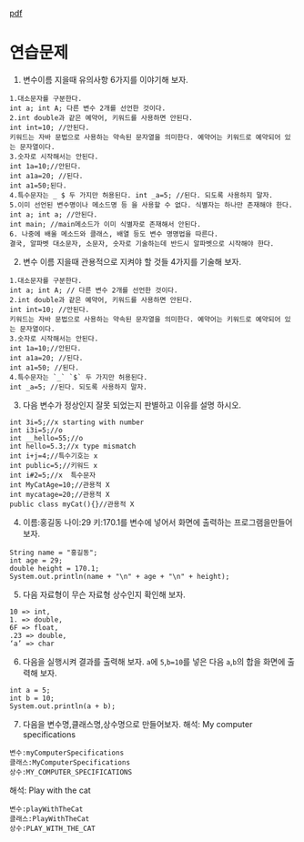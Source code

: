 [pdf](./pdf/JAVA240812simple148.pdf)
# 연습문제

1. 변수이름 지을때 유의사항 6가지를 이야기해 보자.
```
1.대소문자를 구분한다.
int a; int A; 다른 변수 2개를 선언한 것이다.
2.int double과 같은 예약어, 키워드를 사용하면 안된다.
int int=10; //안된다.
키워드는 자바 문법으로 사용하는 약속된 문자열을 의미한다. 예약어는 키워드로 예약되어 있는 문자열이다.
3.숫자로 시작해서는 안된다.
int 1a=10;//안된다. 
int a1a=20; //된다. 
int a1=50;된다.
4.특수문자는 _ $ 두 가지만 허용된다. int _a=5; //된다. 되도록 사용하지 말자.
5.이미 선언된 변수명이나 메소드명 등 을 사용할 수 없다. 식별자는 하나만 존재해야 한다.
int a; int a; //안된다.
int main; //main메소드가 이미 식별자로 존재해서 안된다.
6. 나중에 배울 메소드와 클래스, 배열 등도 변수 명명법을 따른다.
결국, 알파벳 대소문자, 소문자, 숫자로 기술하는데 반드시 알파벳으로 시작해야 한다.
```
2. 변수 이름 지을때 관용적으로 지켜야 할 것들 4가지를 기술해 보자.
```
1.대소문자를 구분한다.
int a; int A; // 다른 변수 2개를 선언한 것이다.
2.int double과 같은 예약어, 키워드를 사용하면 안된다.
int int=10; //안된다.
키워드는 자바 문법으로 사용하는 약속된 문자열을 의미한다. 예약어는 키워드로 예약되어 있는 문자열이다.
3.숫자로 시작해서는 안된다.
int 1a=10;//안된다. 
int a1a=20; //된다. 
int a1=50; //된다.
4.특수문자는 `_` `$` 두 가지만 허용된다. 
int _a=5; //된다. 되도록 사용하지 말자.
```
3. 다음 변수가 정상인지 잘못 되었는지 판별하고 이유를 설명 하시오.
```
int 3i=5;//x starting with number
int i3i=5;//o 
int __hello=55;//o
int hello=5.3;//x type mismatch
int i+j=4;//특수기호는 x 
int public=5;//키워드 x
int i#2=5;//x  특수문자
int MyCatAge=10;//관용적 X 
int mycatage=20;//관용적 X
public class myCat(){}//관용적 X
```
4. 이름:홍길동 나이:29 키:170.1를 변수에 넣어서 화면에 출력하는 프로그램을만들어보자.
```
String name = "홍길동";
int age = 29;
double height = 170.1;
System.out.println(name + "\n" + age + "\n" + height);
```
5. 다음 자료형이 무슨 자료형 상수인지 확인해 보자.
```
10 => int, 
1. => double, 
6F => float, 
.23 => double, 
‘a’ => char
```
6. 다음을 실행시켜 결과를 출력해 보자. `a`에 `5`,`b=10`를 넣은 다음 `a`,`b`의 합을 화면에 출력해 보자.
```
int a = 5;
int b = 10;
System.out.println(a + b);
```
7. 다음을 변수명,클래스명,상수명으로 만들어보자.
해석: My computer specifications
```
변수:myComputerSpecifications
클래스:MyComputerSpecifications
상수:MY_COMPUTER_SPECIFICATIONS
```
해석: Play with the cat
```
변수:playWithTheCat
클래스:PlayWithTheCat
상수:PLAY_WITH_THE_CAT
```
